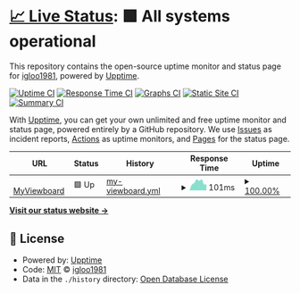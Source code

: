 # [📈 Live Status](https://igloo1981.github.io/upptime2): <!--live status--> **🟩 All systems operational**

This repository contains the open-source uptime monitor and status page for [igloo1981](https://igloo1981.github.io/upptime2), powered by [Upptime](https://github.com/upptime/upptime).

[![Uptime CI](https://github.com/igloo1981/upptime2/workflows/Uptime%20CI/badge.svg)](https://github.com/igloo1981/upptime2/actions?query=workflow%3A%22Uptime+CI%22)
[![Response Time CI](https://github.com/igloo1981/upptime2/workflows/Response%20Time%20CI/badge.svg)](https://github.com/igloo1981/upptime2/actions?query=workflow%3A%22Response+Time+CI%22)
[![Graphs CI](https://github.com/igloo1981/upptime2/workflows/Graphs%20CI/badge.svg)](https://github.com/igloo1981/upptime2/actions?query=workflow%3A%22Graphs+CI%22)
[![Static Site CI](https://github.com/igloo1981/upptime2/workflows/Static%20Site%20CI/badge.svg)](https://github.com/igloo1981/upptime2/actions?query=workflow%3A%22Static+Site+CI%22)
[![Summary CI](https://github.com/igloo1981/upptime2/workflows/Summary%20CI/badge.svg)](https://github.com/igloo1981/upptime2/actions?query=workflow%3A%22Summary+CI%22)

With [Upptime](https://upptime.js.org), you can get your own unlimited and free uptime monitor and status page, powered entirely by a GitHub repository. We use [Issues](https://github.com/igloo1981/upptime2/issues) as incident reports, [Actions](https://github.com/igloo1981/upptime2/actions) as uptime monitors, and [Pages](https://igloo1981.github.io/upptime2) for the status page.

<!--start: status pages-->
<!-- This summary is generated by Upptime (https://github.com/upptime/upptime) -->
<!-- Do not edit this manually, your changes will be overwritten -->
<!-- prettier-ignore -->
| URL | Status | History | Response Time | Uptime |
| --- | ------ | ------- | ------------- | ------ |
| <img alt="" src="https://icons.duckduckgo.com/ip3/myviewboard.com.ico" height="13"> [MyViewboard](https://myviewboard.com) | 🟩 Up | [my-viewboard.yml](https://github.com/igloo1981/upptime2/commits/HEAD/history/my-viewboard.yml) | <details><summary><img alt="Response time graph" src="./graphs/my-viewboard/response-time-week.png" height="20"> 101ms</summary><br><a href="https://igloo1981.github.io/upptime2/history/my-viewboard"><img alt="Response time 762" src="https://img.shields.io/endpoint?url=https%3A%2F%2Fraw.githubusercontent.com%2Figloo1981%2Fupptime2%2FHEAD%2Fapi%2Fmy-viewboard%2Fresponse-time.json"></a><br><a href="https://igloo1981.github.io/upptime2/history/my-viewboard"><img alt="24-hour response time 76" src="https://img.shields.io/endpoint?url=https%3A%2F%2Fraw.githubusercontent.com%2Figloo1981%2Fupptime2%2FHEAD%2Fapi%2Fmy-viewboard%2Fresponse-time-day.json"></a><br><a href="https://igloo1981.github.io/upptime2/history/my-viewboard"><img alt="7-day response time 101" src="https://img.shields.io/endpoint?url=https%3A%2F%2Fraw.githubusercontent.com%2Figloo1981%2Fupptime2%2FHEAD%2Fapi%2Fmy-viewboard%2Fresponse-time-week.json"></a><br><a href="https://igloo1981.github.io/upptime2/history/my-viewboard"><img alt="30-day response time 111" src="https://img.shields.io/endpoint?url=https%3A%2F%2Fraw.githubusercontent.com%2Figloo1981%2Fupptime2%2FHEAD%2Fapi%2Fmy-viewboard%2Fresponse-time-month.json"></a><br><a href="https://igloo1981.github.io/upptime2/history/my-viewboard"><img alt="1-year response time 762" src="https://img.shields.io/endpoint?url=https%3A%2F%2Fraw.githubusercontent.com%2Figloo1981%2Fupptime2%2FHEAD%2Fapi%2Fmy-viewboard%2Fresponse-time-year.json"></a></details> | <details><summary><a href="https://igloo1981.github.io/upptime2/history/my-viewboard">100.00%</a></summary><a href="https://igloo1981.github.io/upptime2/history/my-viewboard"><img alt="All-time uptime 100.00%" src="https://img.shields.io/endpoint?url=https%3A%2F%2Fraw.githubusercontent.com%2Figloo1981%2Fupptime2%2FHEAD%2Fapi%2Fmy-viewboard%2Fuptime.json"></a><br><a href="https://igloo1981.github.io/upptime2/history/my-viewboard"><img alt="24-hour uptime 100.00%" src="https://img.shields.io/endpoint?url=https%3A%2F%2Fraw.githubusercontent.com%2Figloo1981%2Fupptime2%2FHEAD%2Fapi%2Fmy-viewboard%2Fuptime-day.json"></a><br><a href="https://igloo1981.github.io/upptime2/history/my-viewboard"><img alt="7-day uptime 100.00%" src="https://img.shields.io/endpoint?url=https%3A%2F%2Fraw.githubusercontent.com%2Figloo1981%2Fupptime2%2FHEAD%2Fapi%2Fmy-viewboard%2Fuptime-week.json"></a><br><a href="https://igloo1981.github.io/upptime2/history/my-viewboard"><img alt="30-day uptime 100.00%" src="https://img.shields.io/endpoint?url=https%3A%2F%2Fraw.githubusercontent.com%2Figloo1981%2Fupptime2%2FHEAD%2Fapi%2Fmy-viewboard%2Fuptime-month.json"></a><br><a href="https://igloo1981.github.io/upptime2/history/my-viewboard"><img alt="1-year uptime 100.00%" src="https://img.shields.io/endpoint?url=https%3A%2F%2Fraw.githubusercontent.com%2Figloo1981%2Fupptime2%2FHEAD%2Fapi%2Fmy-viewboard%2Fuptime-year.json"></a></details>

<!--end: status pages-->

[**Visit our status website →**](https://igloo1981.github.io/upptime2)

## 📄 License

- Powered by: [Upptime](https://github.com/upptime/upptime)
- Code: [MIT](./LICENSE) © [igloo1981](https://igloo1981.github.io/upptime2)
- Data in the `./history` directory: [Open Database License](https://opendatacommons.org/licenses/odbl/1-0/)
